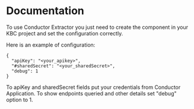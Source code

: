 # Documentation

To use Conductor Extractor you just need to create the component in your KBC project and set the configuration correctly.

Here is an example of configuration:

```
{
  "apiKey": "<your_apikey>",
  "#sharedSecret": "<your_sharedSecret>",
  "debug": 1
}
```

To apiKey and sharedSecret fields put your credentials from Conductor Application.
To show endpoints queried and other details set "debug" option to 1.